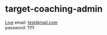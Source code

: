 
# target-coaching-admin
[Live](https://targetcoachingadmin.vercel.app/)
email: test@mail.com
<br/>
password: 1111
